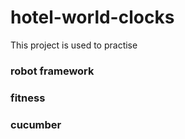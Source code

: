 # hotel-world-clocks

This project is used to practise 

### robot framework
### fitness
### cucumber
